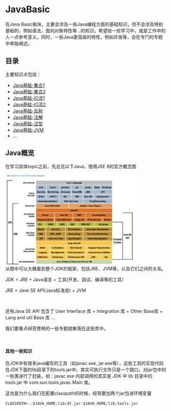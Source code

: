 # JavaBasic

在Java Basic板块，主要会涉及一些Java编程方面的基础知识。但不会涉及特别基础的，例如语法，面向对象特性等...的知识。希望给一些学习中，或是工作中的人一点参考意义。同时，一些Java更高级的特性，例如并发等，会在专门的专题中单独阐述。



## 目录

主要知识点包括：

- [Java基础-集合1](https://heyan.site:8001/Java/JavaBasic/Java基础-集合1.html)
- [Java基础-集合2](https://heyan.site:8001/Java/JavaBasic/Java基础-集合2.html)
- [Java基础-IO流1](https://heyan.site:8001/Java/JavaBasic/Java基础-IO流1.html)
- [Java基础-IO流2](https://heyan.site:8001/Java/JavaBasic/Java基础-IO流2.html)
- [Java基础-反射](https://heyan.site:8001/Java/JavaBasic/Java基础-反射.html)
- [Java基础-注解](https://heyan.site:8001/Java/JavaBasic/Java基础-注解.html)
- [Java基础-泛型](https://heyan.site:8001/Java/JavaBasic/Java基础-泛型.html)
- [Java基础-JVM](https://heyan.site:8001/Java/JavaBasic/Java基础-JVM.html)
- ...



## Java概览

在学习具体topic之前，先总览以下Java，借用JSE 8的官方概念图

<div style="display:flex;"><img src="./images/jb-1-1.jpg" alt="jdk overview" style="zoom:40%;display:block;" align="left"/></div>
从图中可以大概看到整个JDK的框架，包括JRE、JVM等，以及它们之间的关系。

JDK = JRE + Java语言 + 工具(开发、调试、编译等的工具）

JRE = Jave SE API(Java标准库) + JVM

<br />

还有Java SE API 包含了 User Interface 库 + Integration 库 + Other Base库 + Lang and util Base 库 ...

我们要重点研究使用的一些专题就散落在这些库中。

<br />

#### 其他一些知识

在JDK中有很多java编写的工具（如javac.exe, jar.exe等），这些工具的实现代码在JDK下面的lib目录下的tools.jar中。其实可执行文件只是一个路口，对jar包中的一些类进行了封装，如：javac.exe 内部调用的其实是 JDK 中 lib 目录中的 tools.jar 中 com.sun.tools.javac.Main 类。

这也是为什么我们在配置classpath的时候，经常要加两个jar包进环境变量

```java
CLASSPATH=.:$JAVA_HOME/lib/dt.jar:$JAVA_HOME/lib/tools.jar
```



